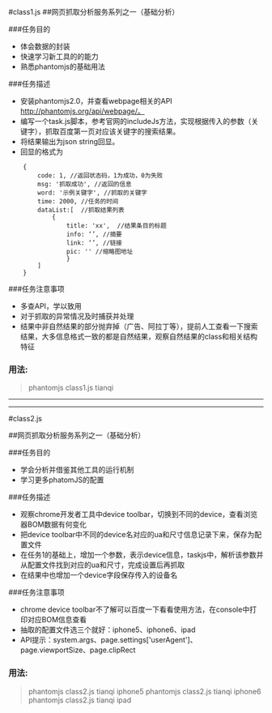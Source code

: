 #class1.js
##网页抓取分析服务系列之一（基础分析）


###任务目的
* 体会数据的封装
* 快速学习新工具的的能力
* 熟悉phantomjs的基础用法


###任务描述
* 安装phantomjs2.0，并查看webpage相关的API http://phantomjs.org/api/webpage/。
* 编写一个task.js脚本，参考官网的includeJs方法，实现根据传入的参数（关键字），抓取百度第一页对应该关键字的搜索结果。
* 将结果输出为json string回显。
* 回显的格式为

```
	{
		code: 1, //返回状态码，1为成功，0为失败
		msg: '抓取成功', //返回的信息
		word: '示例关键字', //抓取的关键字
		time: 2000, //任务的时间
		dataList:[	//抓取结果列表
			{
				title: 'xx',  //结果条目的标题
				info: ‘’, //摘要
				link: ‘’, //链接			
				pic: '' //缩略图地址
				}
		]
	}
```	

###任务注意事项
* 多查API，学以致用
* 对于抓取的异常情况及时捕获并处理
* 结果中非自然结果的部分抛弃掉（广告、阿拉丁等），提前人工查看一下搜索结果，大多信息格式一致的都是自然结果，观察自然结果的class和相关结构特征

### 用法:

> phantomjs class1.js tianqi

------

------

#class2.js

##网页抓取分析服务系列之一（基础分析）


###任务目的
* 学会分析并借鉴其他工具的运行机制
* 学习更多phatomJS的配置


###任务描述
* 观察chrome开发者工具中device toolbar，切换到不同的device，查看浏览器BOM数据有何变化
* 把device toolbar中不同的device名对应的ua和尺寸信息记录下来，保存为配置文件
* 在任务1的基础上，增加一个参数，表示device信息，taskjs中，解析该参数并从配置文件找到对应的ua和尺寸，完成设置后再抓取
* 在结果中也增加一个device字段保存传入的设备名


###任务注意事项
* chrome device toolbar不了解可以百度一下看看使用方法，在console中打印对应BOM信息查看
* 抽取的配置文件选三个就好：iphone5、iphone6、ipad
* API提示：system.args、page.settings['userAgent']、page.viewportSize、page.clipRect

### 用法:

> phantomjs class2.js tianqi iphone5
> phantomjs class2.js tianqi iphone6
> phantomjs class2.js tianqi ipad
